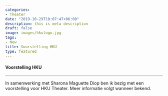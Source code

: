 ```yaml
---
categories:
- Theater
date: "2019-10-29T10:07:47+06:00"
description: this is meta description
draft: false
image: images/hkulogo.jpg
tags:
- New
title: Voorstelling HKU
type: featured
---
```



#### Voorstelling HKU


<hr>

In samenwerking met Sharona Maguette Diop ben ik bezig met een voorstelling voor HKU Theater. Meer informatie volgt wanneer bekend.




